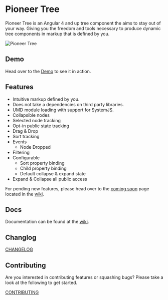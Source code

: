 Pioneer Tree
=======================
Pioneer Tree is an Angular 4 and up tree component the aims to stay out of your way.  Giving you the freedom and tools necessary to produce dynamic tree components in markup that is defined by you.

![Pioneer Tree](https://raw.githubusercontent.com/PioneerCode/pioneer-blog/master/src/Pioneer.Blog/wwwroot/images/pioneer-tree-an-angular-tree-component/demo.gif)

## Demo

Head over to the <a href="https://pioneercode.github.io/pioneer-tree" target="_blank">Demo</a> to see it in action.

## Features

- Intuitive markup defined by you.
- Does not take a dependencies on third party libraries.
- UMD module loading with support for SystemJS.
- Collapsible nodes
- Selected node tracking
- Opt-in public state tracking 
- Drag & Drop
- Sort tracking
- Events
  - Node Dropped
- Filtering
- Configurable 
  - Sort property binding
  - Child property binding
  - Default collapse & expand state
- Expand & Collapse all public access

For pending new features, please head over to the [coming soon](https://github.com/PioneerCode/pioneer-tree/wiki/ComingSoon) page located in the [wiki](https://github.com/PioneerCode/pioneer-tree/wiki).

## Docs

Documentation can be found at the [wiki](https://github.com/PioneerCode/pioneer-tree/wiki).

## Changlog

<a href="CHANGELOG.md" target="_blank">CHANGELOG</a>

## Contributing

Are you interested in contributing features or squashing bugs? Please take a look at the following to get started.

<a href="CONTRIBUTING.md" target="_blank">CONTRIBUTING</a>
